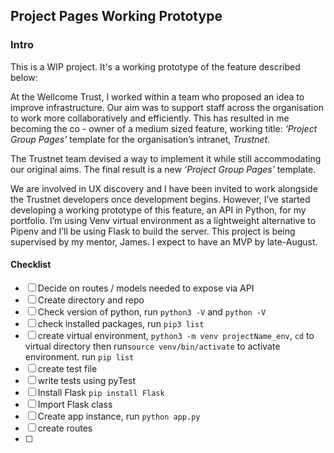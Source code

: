 ## Project Pages Working Prototype

### Intro

This is a WIP project. It's a working prototype of the feature described below: 

At the Wellcome Trust, I worked within a team who proposed an idea to improve
infrastructure. Our aim was to support staff across the organisation to work more collaboratively and 
efficiently. This has resulted in me becoming the co - owner of a medium sized feature, 
working title: _‘Project Group Pages’_  template for the organisation’s intranet, _Trustnet_.

The Trustnet team devised a way to implement it while still accommodating our original aims. 
The final result is a new _‘Project Group Pages’_ template. 

We are involved in UX discovery and I have been invited to work alongside the Trustnet developers once 
development begins. However, I’ve started developing a working prototype of this feature, 
an API in Python, for my portfolio. I’m using Venv virtual environment as a lightweight alternative to 
Pipenv and I’ll be using Flask to build the server. This project is being supervised by my mentor, James. 
I expect to have an MVP by late-August. 


#### Checklist

- [ ] Decide on routes / models needed to expose via API 
- [ ] Create directory and repo
- [ ] Check version of python, run `python3 -V` and `python -V`
- [ ] check installed packages, run `pip3 list`
- [ ] create virtual environment, `python3 -m venv projectName_env`, `cd` to virtual directory then run`source venv/bin/activate` to activate environment. run `pip list`
- [ ] create test file
- [ ] write tests using pyTest
- [ ] Install Flask `pip install Flask`
- [ ] Import Flask class
- [ ] Create app instance, run `python app.py`
- [ ] create routes
- [ ]






